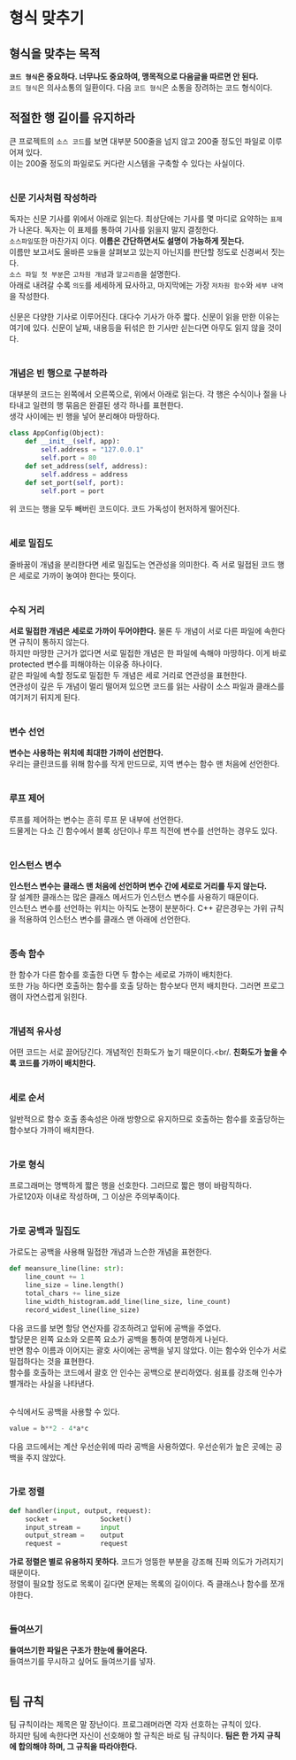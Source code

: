 # 형식 맞추기
## 형식을 맞추는 목적
__`코드 형식`은 중요하다. 너무나도 중요하여, 맹목적으로 다음글을 따르면 안 된다.__<br/>
`코드 형식`은 의사소통의 일환이다. 다음 `코드 형식`은 소통을 장려하는 코드 형식이다.

## 적절한 행 길이를 유지하라
큰 프로젝트의 `소스 코드`를 보면 대부분 500줄을 넘지 않고 200줄 정도인 파일로 이루어져 있다.<br/>
이는 200줄 정도의 파일로도 커다란 시스템을 구축할 수 있다는 사실이다.<br/>
<br/>
### 신문 기사처럼 작성하라
독자는 신문 기사를 위에서 아래로 읽는다. 최상단에는 기사를 몇 마디로 요약하는 `표제`가 나온다. 독자는 이 표제를 통하여 기사를 읽을지 말지 결정한다.<br/>
`소스파일`또한 마찬가지 이다. __이름은 간단하면서도 설명이 가능하게 짓는다.__ <br/>
이름만 보고서도 올바른 `모듈`을 살펴보고 있는지 아닌지를 판단할 정도로 신경써서 짓는다.<br/>
`소스 파일 첫 부분`은 `고차원 개념`과 `알고리즘`을 설명한다.<br/>
아래로 내려갈 수록 `의도`를 세세하게 묘사하고, 마지막에는 가장 `저차원 함수`와 `세부 내역`을 작성한다.<br/>
<br/>
신문은 다양한 기사로 이루어진다. 대다수 기사가 아주 짧다. 신문이 읽을 만한 이유는 여기에 있다. 신문이 날짜, 내용등을 뒤섞은 한 기사만 싣는다면 아무도 읽지 않을 것이다.<br/>
<br/>
### 개념은 빈 행으로 구분하라
대부분의 코드는 왼쪽에서 오른쪽으로, 위에서 아래로 읽는다. 각 행은 수식이나 절을 나타내고 일련의 행 묶음은 완결된 생각 하나를 표현한다.<br/>
생각 사이에는 빈 행을 넣어 분리해야 마땅하다.
```python
class AppConfig(Object):
    def __init__(self, app):
        self.address = "127.0.0.1"
        self.port = 80
    def set_address(self, address):
        self.address = address
    def set_port(self, port):
        self.port = port
```
위 코드는 행을 모두 빼버린 코드이다. 코드 가독성이 현저하게 떨어진다.<br/>
<br/>

### 세로 밀집도
줄바꿈이 개념을 분리한다면 세로 밀집도는 연관성을 의미한다. 즉 서로 밀접된 코드 행은 세로로 가까이 놓여야 한다는 뜻이다.<br/>
<br/>

### 수직 거리
__서로 밀접한 개념은 세로로 가까이 두어야한다.__ 물론 두 개념이 서로 다른 파일에 속한다면 규칙이 통하지 않는다.<br/>
하지만 마땅한 근거가 없다면 서로 밀접한 개념은 한 파일에 속해야 마땅하다. 이게 바로 protected 변수를 피해야하는 이유중 하나이다.<br/>
같은 파일에 속할 정도로 밀접한 두 개념은 세로 거리로 연관성을 표현한다.<br/>
연관성이 깊은 두 개념이 멀리 떨어져 있으면 코드를 읽는 사람이 소스 파일과 클래스를 여기저기 뒤지게 된다.<br/>
<br/>

### 변수 선언
__변수는 사용하는 위치에 최대한 가까이 선언한다.__<br/>
우리는 클린코드를 위해 함수를 작게 만드므로, 지역 변수는 함수 맨 처음에 선언한다.<br/>
<br/>
### 루프 제어
루프를 제어하는 변수는 흔히 루프 문 내부에 선언한다.<br/>
드물게는 다소 긴 함수에서 블록 상단이나 루프 직전에 변수를 선언하는 경우도 있다.<br/>
<br/>

### 인스턴스 변수
__인스턴스 변수는 클래스 맨 처음에 선언하며 변수 간에 세로로 거리를 두지 않는다.__<br/>
잘 설계한 클래스는 많은 클래스 메서드가 인스턴스 변수를 사용하기 때문이다.<br/>
인스턴스 변수를 선언하는 위치는 아직도 논쟁이 분분하다. C++ 같은경우는 가위 규칙을 적용하여 인스턴스 변수를 클래스 맨 아래에 선언한다.<br/>
<br/>
### 종속 함수
한 함수가 다른 함수를 호출한 다면 두 함수는 세로로 가까이 배치한다.<br/>
또한 가능 하다면 호출하는 함수를 호출 당하는 함수보다 먼저 배치한다. 그러면 프로그램이 자연스럽게 읽힌다.<br/>
<br/>
### 개념적 유사성
어떤 코드는 서로 끌어당긴다. 개념적인 친화도가 높기 때문이다.<br/.
__친화도가 높을 수록 코드를 가까이 배치한다.__<br/>
<br/>

### 세로 순서
일반적으로 함수 호출 종속성은 아래 방향으로 유지하므로 호출하는 함수를 호출당하는 함수보다 가까이 배치한다.<br/>
<br/>

### 가로 형식 
프로그래머는 명백하게 짧은 행을 선호한다. 그러므로 짧은 행이 바람직하다.<br/>
가로120자 이내로 작성하며, 그 이상은 주의부족이다.<br/>
<br/>

### 가로 공백과 밀집도
가로도는 공백을 사용해 밀접한 개념과 느슨한 개념을 표현한다.
```python
def meansure_line(line: str):
    line_count += 1
    line_size = line.length()
    total_chars += line_size
    line_width_histogram.add_line(line_size, line_count)
    record_widest_line(line_size)
```
다음 코드를 보면 할당 연산자를 강조하려고 앞뒤에 공백을 주었다.<br/>
할당문은 왼쪽 요소와 오른쪽 요소가 공백을 통하여 분명하게 나뉜다.<br/>
반면 함수 이름과 이어지는 괄호 사이에는 공백을 넣지 않았다. 이는 함수와 인수가 서로 밀접하다는 것을 표현한다.<br/>
함수를 호출하는 코드에서 괄호 안 인수는 공백으로 분리하였다. 쉼표를 강조해 인수가 별개라는 사실을 나타낸다.<br/><Br/>

수식에서도 공백을 사용할 수 있다.
```python
value = b**2 - 4*a*c
```
다음 코드에서는 계산 우선순위에 따라 공백을 사용하였다. 우선순위가 높은 곳에는 공백을 주지 않았다.<br/>
<br/>
### 가로 정렬
```python
def handler(input, output, request):
    socket =           Socket()
    input_stream =     input
    output_stream =    output
    request =          request
```
__가로 정렬은 별로 유용하지 못하다.__ 코드가 엉뚱한 부분을 강조해 진짜 의도가 가려지기 때문이다.<br/>
정렬이 필요할 정도로 목록이 길다면 문제는 목록의 길이이다. 즉 클래스나 함수를 쪼개야한다.<br/>
<br/>
### 들여쓰기
__들여쓰기한 파일은 구조가 한눈에 들어온다.__<br/>
들여쓰기를 무시하고 싶어도 들여쓰기를 넣자.<br/>
<br/>

## 팀 규칙
팀 규칙이라는 제목은 말 장난이다. 프로그래머라면 각자 선호하는 규칙이 있다.<br/>
하지만 팀에 속한다면 자신이 선호해야 할 규칙은 바로 팀 규칙이다. __팀은 한 가지 규칙에 합의해야 하며, 그 규칙을 따라야한다.__
